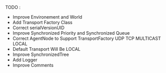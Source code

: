 TODO :
- Improve Environement and World
- Add Transport Factory Class
- Correct serialVersionUID
- Improve Synchronized Priority and Synchronized Queue
- Correct AgentNode to Support TransportFactory UDP TCP MULTICAST LOCAL
- Default Transport Will Be LOCAL
- Improve SynchronizedTree
- Add Logger
- Improve Comments 